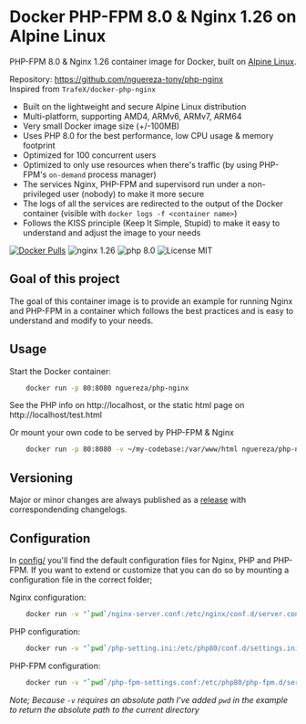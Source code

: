 # Docker PHP-FPM 8.0 & Nginx 1.26 on Alpine Linux
PHP-FPM 8.0 & Nginx 1.26 container image for Docker, built on [Alpine Linux](https://www.alpinelinux.org/).

Repository: https://github.com/nguereza-tony/php-nginx  
Inspired from `TrafeX/docker-php-nginx`

* Built on the lightweight and secure Alpine Linux distribution
* Multi-platform, supporting AMD4, ARMv6, ARMv7, ARM64
* Very small Docker image size (+/-100MB)
* Uses PHP 8.0 for the best performance, low CPU usage & memory footprint
* Optimized for 100 concurrent users
* Optimized to only use resources when there's traffic (by using PHP-FPM's `on-demand` process manager)
* The services Nginx, PHP-FPM and supervisord run under a non-privileged user (nobody) to make it more secure
* The logs of all the services are redirected to the output of the Docker container (visible with `docker logs -f <container name>`)
* Follows the KISS principle (Keep It Simple, Stupid) to make it easy to understand and adjust the image to your needs

[![Docker Pulls](https://img.shields.io/docker/pulls/nguereza/php-nginx.svg)](https://hub.docker.com/r/nguereza/php-nginx/)
![nginx 1.26](https://img.shields.io/badge/nginx-1.26-brightgreen.svg)
![php 8.0](https://img.shields.io/badge/php-8.0-brightgreen.svg)
![License MIT](https://img.shields.io/badge/license-MIT-blue.svg)

## Goal of this project
The goal of this container image is to provide an example for running Nginx and PHP-FPM in a container which follows
the best practices and is easy to understand and modify to your needs.

## Usage

Start the Docker container:

```bash
    docker run -p 80:8080 nguereza/php-nginx
```

See the PHP info on http://localhost, or the static html page on http://localhost/test.html

Or mount your own code to be served by PHP-FPM & Nginx
```bash
    docker run -p 80:8080 -v ~/my-codebase:/var/www/html nguereza/php-nginx
```
## Versioning
Major or minor changes are always published as a [release](https://github.com/nguereza-tony/php-nginx/releases) with correspondending changelogs.

## Configuration
In [config/](config/) you'll find the default configuration files for Nginx, PHP and PHP-FPM.
If you want to extend or customize that you can do so by mounting a configuration file in the correct folder;

Nginx configuration:
```bash
    docker run -v "`pwd`/nginx-server.conf:/etc/nginx/conf.d/server.conf" nguereza/php-nginx
```
PHP configuration:
```bash
    docker run -v "`pwd`/php-setting.ini:/etc/php80/conf.d/settings.ini" nguereza/php-nginx
```
PHP-FPM configuration:
```bash
    docker run -v "`pwd`/php-fpm-settings.conf:/etc/php80/php-fpm.d/server.conf" nguereza/php-nginx
```
_Note; Because `-v` requires an absolute path I've added `pwd` in the example to return the absolute path to the current directory_